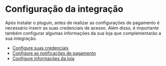 # Configuração da integração

Após instalar o pluguin, antes de realizar as configurações de pagamento é necessário inserir as suas credenciais de acesso. Além disso, é importante também configurar algumas informações da sua loja que complementarão a sua integração.

* [Configure suas credenciais](/developers/pt/docs/magento-two/integration-configuration/credentials)
* [Configure as notificações de pagamento](/developers/pt/docs/magento-two/integration-configuration/notifications)
* [Configure informações da loja](/developers/pt/docs/magento-two/integration-store)